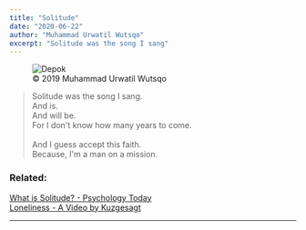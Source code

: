 ```yaml
---
title: "Solitude"
date: "2020-06-22"
author: "Muhammad Urwatil Wutsqo"
excerpt: "Solitude was the song I sang"
---
```


<figure>
    <img src='https://old.wutsqo.wtf/assets/img/2796030549-small.jpg' alt='Depok'>
    <figcaption>© 2019 Muhammad Urwatil Wutsqo</figcaption>
</figure>

> Solitude was the song I sang.\
> And is.\
> And will be.\
> For I don't know how many years to come.\
> \
> And I guess accept this faith.\
> Because, I'm a man on a mission.

### Related:

[What is Solitude? - Psychology Today](https://www.psychologytoday.com/intl/articles/200307/what-is-solitude)<br>
[Loneliness - A Video by Kuzgesagt](https://youtu.be/n3Xv_g3g-mA)

---
